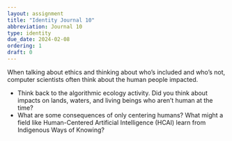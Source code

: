 ```yaml
---
layout: assignment
title: "Identity Journal 10"
abbreviation: Journal 10
type: identity
due_date: 2024-02-08
ordering: 1
draft: 0
---
```


When talking about ethics and thinking about who’s included and who’s not, computer scientists often think about the human people impacted. 
- Think back to the algorithmic ecology activity. Did you think about impacts on lands, waters, and living beings who aren’t human at the time? 
- What are some consequences of only centering humans? What might a field like Human-Centered Artificial Intelligence (HCAI) learn from Indigenous Ways of Knowing?

